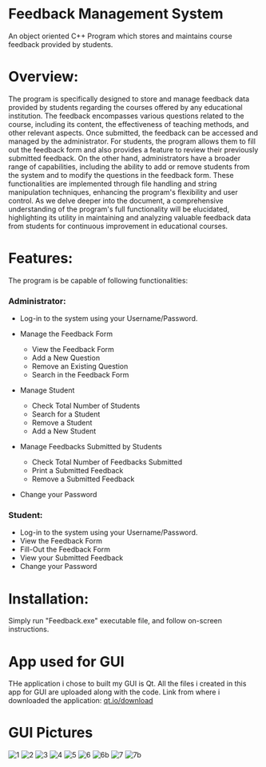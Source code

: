 # Feedback Management System
An object oriented C++ Program which stores and maintains course feedback provided by students. 

# Overview:
The program is specifically designed to store and manage feedback data provided by students regarding the courses offered by any educational institution. The feedback encompasses various questions related to the course, including its content, the effectiveness of teaching methods, and other relevant aspects. Once submitted, the feedback can be accessed and managed by the administrator.
For students, the program allows them to fill out the feedback form and also provides a feature to review their previously submitted feedback. On the other hand, administrators have a broader range of capabilities, including the ability to add or remove students from the system and to modify the questions in the feedback form. These functionalities are implemented through file handling and string manipulation techniques, enhancing the program's flexibility and user control.
As we delve deeper into the document, a comprehensive understanding of the program's full functionality will be elucidated, highlighting its utility in maintaining and analyzing valuable feedback data from students for continuous improvement in educational courses.

# Features:
The program is be capable of following functionalities:
### Administrator: 
*	Log-in to the system using your Username/Password.
*	Manage the Feedback Form
    *	View the Feedback Form
    *	Add a New Question
    *	Remove an Existing Question
    *	Search in the Feedback Form

*	Manage Student
    * Check Total Number of Students
    *	Search for a Student
    *	Remove a Student
    *	Add a New Student

*	Manage Feedbacks Submitted by Students
    *	Check Total Number of Feedbacks Submitted
    *	Print a Submitted Feedback
    *	Remove a Submitted Feedback

*	Change your Password

### Student: 
*	Log-in to the system using your Username/Password.
* View the Feedback Form
*	Fill-Out the Feedback Form
*	View your Submitted Feedback
*	Change your Password

# Installation:
Simply run "Feedback.exe" executable file, and follow on-screen instructions.
# App used for GUI
THe application i chose to built my GUI is Qt. All the files i created in this app for GUI are uploaded along with the code. 
Link from where i downloaded the application: [qt.io/download](https://www.qt.io/download)
# GUI Pictures 
![1](https://github.com/Afnan4179/CurriculumFeedback/assets/155233153/15088068-3960-43c1-bec5-bdcd86107037)
![2](https://github.com/Afnan4179/CurriculumFeedback/assets/155233153/46a587ff-6e7f-4ff5-b876-bac322f88a55)
![3](https://github.com/Afnan4179/CurriculumFeedback/assets/155233153/4d46e910-f3e8-48a4-9473-beed5c6195bf)
![4](https://github.com/Afnan4179/CurriculumFeedback/assets/155233153/cb8b21fc-b439-4bdc-beed-398641328c2a)
![5](https://github.com/Afnan4179/CurriculumFeedback/assets/155233153/5dcb58bf-6c28-4ae9-b8e0-40e4bcba61f5)
![6](https://github.com/Afnan4179/CurriculumFeedback/assets/155233153/00dfb54d-ea61-4cdc-acab-a0b8fdc657d5)
![6b](https://github.com/Afnan4179/CurriculumFeedback/assets/155233153/e1cb816d-56f2-424c-8e5b-d7e63a4d8d86)
![7](https://github.com/Afnan4179/CurriculumFeedback/assets/155233153/349ded8a-4022-4559-867f-30ca56375b7f)
![7b](https://github.com/Afnan4179/CurriculumFeedback/assets/155233153/c7f58c2b-84c7-4513-92a4-546fbfa621aa)

